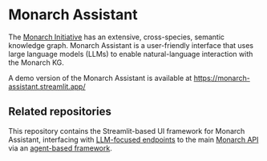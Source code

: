 # Monarch Assistant

The [Monarch Initiative](https://monarchinitiative.org/) has an extensive, cross-species, semantic knowledge graph. Monarch Assistant is a user-friendly interface that uses large language models (LLMs) to enable natural-language interaction with the Monarch KG.

A demo version of the Monarch Assistant is available at https://monarch-assistant.streamlit.app/

## Related repositories

This repository contains the Streamlit-based UI framework for Monarch Assistant, interfacing with [LLM-focused endpoints](https://github.com/monarch-initiative/oai-monarch-plugin) to the main [Monarch API](https://api-v3.monarchinitiative.org/v3/docs) via an [agent-based framework](https://github.com/monarch-initiative/agent-smith-ai). 
